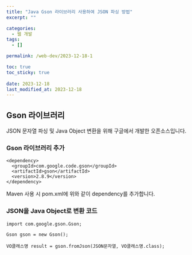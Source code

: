 ```yaml
---
title: "Java Gson 라이브러리 사용하여 JSON 파싱 방법"
excerpt: ""

categories:
  - 웹 개발
tags:
  - []

permalink: /web-dev/2023-12-18-1

toc: true
toc_sticky: true
 
date: 2023-12-18
last_modified_at: 2023-12-18
---
```


## Gson 라이브러리

JSON 문자열 파싱 및 Java Object 변환을 위해 구글에서 개발한 오픈소스입니다.

### Gson 라이브러리 추가
```
<dependency>
  <groupId>com.google.code.gson</groupId>
  <artifactId>gson</artifactId>
  <version>2.8.9</version>
</dependency>
```
Maven 사용 시 pom.xml에 위와 같이 dependency를 추가합니다.

### JSON을 Java Object로 변환 코드
```
import com.google.gson.Gson;

Gson gson = new Gson();

VO클래스명 result = gson.fromJson(JSON문자열, VO클래스명.class);

```
